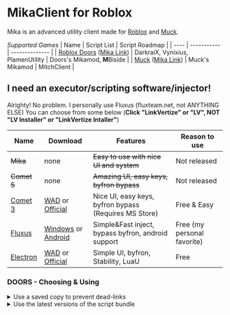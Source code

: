 # MikaClient for Roblox
Mika is an advanced utility client made for [Roblox](https://github.com/klashdevelopment/Mika-Roblox) and [Muck](https://github.com/klashdevelopment/Mika).

*Supported Games*
| Name | Script List | Script Roadmap |
| ---- | ----------- | -------------- |
| [Roblox Doors](https://web.roblox.com/games/6516141723) ([Mika Link](https://github.com/klashdevelopment/Mika-Roblox)) | DarkraiX, Vynixius, PlamenUtility | Doors's Mikamod, **M**Biside |
| [Muck](https://store.steampowered.com/app/1625450/Muck/) ([Mika Link](https://github.com/klashdevelopment/Mika)) | Muck's Mikamod | MitchClient |

## I need an executor/scripting software/injector!
Alrighty! No problem. I personally use Fluxus (fluxteam.net, not ANYTHING ELSE)
You can choose from some below (**Click "LinkVertize" or "LV", NOT "LV Installer" or "LinkVertize Intaller"**)

| Name | Download | Features | Reason to use |
| --- | --- | --- | --- |
| ~~Mika~~ | none | ~~Easy to use with nice UI and system~~ | Not released |
| ~~Comet 5~~ | none | ~~Amazing UI, easy keys, byfron bypass~~ | Not released |
| [Comet 3](https://cometrbx.xyz) | [WAD](https://wearedevs.net/d/Comet) or [Official](https://cometrbx.xyz/download.html) | Nice UI, easy keys, byfron bypass (Requires MS Store) | Free & Easy |
| [Fluxus](https://fluxteam.net) | [Windows](https://fluxteam.net/dl) or [Android](https://fluxteam.net/android) | Simple&Fast inject, bypass byfron, android support | Free (my personal favorite) |
| [Electron](https://ryos.lol/) | [WAD](https://wearedevs.net/d/Electron) or [Official](https://ryos.lol/) | Simple UI, byfron, Stability, LuaU | Free |

### DOORS - Choosing & Using
<details>
<summary>Use a saved copy to prevent dead-links</summary>

Simply head over to the [Saved Copy Loaders](https://github.com/klashdevelopment/Mika-Roblox/tree/main/loaders/doors/Saved%20Copies) and pick the latest one.
In this example we will use "4-21-23".
  
Change "4-21-23" at the end of this command with your picked version.
```lua
loadString(game:HttpGet("https://raw.githubusercontent.com/klashdevelopment/Mika-Roblox/main/loaders/doors/Saved%20Copies/Load-4-21-23.lua"))()
```
  
Then, add this into your scripting software and load it up!<br>

| Pros      | Cons |
| ----------- | ----------- |
| Prevents deadlinks      | You will have to manually update it every time it updates.       |
| Code will not be modified   | If the game releases an anticheat for this version, you may be at risk of getting banned.        |
</details>
<details>
  
<summary>Use the latest versions of the script bundle</summary>

Simply use the [one main Loader](https://github.com/klashdevelopment/Mika-Roblox/tree/main/loaders/doors/Loader.lua) as the link in your script!

```lua
loadString(game:HttpGet("https://raw.githubusercontent.com/klashdevelopment/Mika-Roblox/main/loaders/doors/Loader.lua"))()
```

A this into your scripting software, inject, and load it up!
  
  
| Pros      | Cons |
| ----------- | ----------- |
| Always recive the latest version.      | If the link changes on any of the scripts, you will get a deadlink. We try to keep our links updated       |
| Recive the latest bypasses.   | Features may be removed in future updates.        |
</details>
